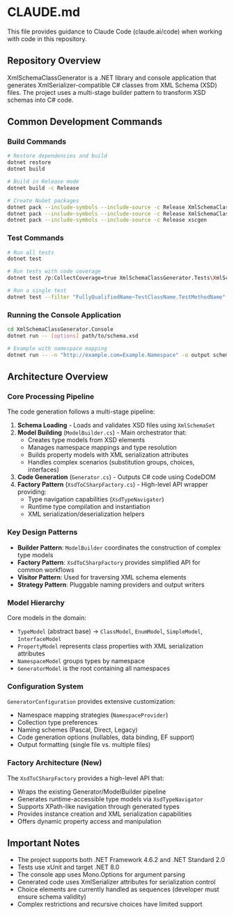 # CLAUDE.md

This file provides guidance to Claude Code (claude.ai/code) when working with code in this repository.

## Repository Overview

XmlSchemaClassGenerator is a .NET library and console application that generates XmlSerializer-compatible C# classes from XML Schema (XSD) files. The project uses a multi-stage builder pattern to transform XSD schemas into C# code.

## Common Development Commands

### Build Commands
```bash
# Restore dependencies and build
dotnet restore
dotnet build

# Build in Release mode
dotnet build -c Release

# Create NuGet packages
dotnet pack --include-symbols --include-source -c Release XmlSchemaClassGenerator
dotnet pack --include-symbols --include-source -c Release XmlSchemaClassGenerator.Console
dotnet pack --include-symbols --include-source -c Release xscgen
```

### Test Commands
```bash
# Run all tests
dotnet test

# Run tests with code coverage
dotnet test /p:CollectCoverage=true XmlSchemaClassGenerator.Tests\XmlSchemaClassGenerator.Tests.csproj /p:Include="[XmlSchemaClassGenerator]*" -f net8.0

# Run a single test
dotnet test --filter "FullyQualifiedName~TestClassName.TestMethodName"
```

### Running the Console Application
```bash
cd XmlSchemaClassGenerator.Console
dotnet run -- [options] path/to/schema.xsd

# Example with namespace mapping
dotnet run -- -n "http://example.com=Example.Namespace" -o output schema.xsd
```

## Architecture Overview

### Core Processing Pipeline

The code generation follows a multi-stage pipeline:

1. **Schema Loading** - Loads and validates XSD files using `XmlSchemaSet`
2. **Model Building** (`ModelBuilder.cs`) - Main orchestrator that:
   - Creates type models from XSD elements
   - Manages namespace mappings and type resolution
   - Builds property models with XML serialization attributes
   - Handles complex scenarios (substitution groups, choices, interfaces)
3. **Code Generation** (`Generator.cs`) - Outputs C# code using CodeDOM
4. **Factory Pattern** (`XsdToCSharpFactory.cs`) - High-level API wrapper providing:
   - Type navigation capabilities (`XsdTypeNavigator`)
   - Runtime type compilation and instantiation
   - XML serialization/deserialization helpers

### Key Design Patterns

- **Builder Pattern**: `ModelBuilder` coordinates the construction of complex type models
- **Factory Pattern**: `XsdToCSharpFactory` provides simplified API for common workflows  
- **Visitor Pattern**: Used for traversing XML schema elements
- **Strategy Pattern**: Pluggable naming providers and output writers

### Model Hierarchy

Core models in the domain:
- `TypeModel` (abstract base) → `ClassModel`, `EnumModel`, `SimpleModel`, `InterfaceModel`
- `PropertyModel` represents class properties with XML serialization attributes
- `NamespaceModel` groups types by namespace
- `GeneratorModel` is the root containing all namespaces

### Configuration System

`GeneratorConfiguration` provides extensive customization:
- Namespace mapping strategies (`NamespaceProvider`)
- Collection type preferences
- Naming schemes (Pascal, Direct, Legacy)
- Code generation options (nullables, data binding, EF support)
- Output formatting (single file vs. multiple files)

### Factory Architecture (New)

The `XsdToCSharpFactory` provides a high-level API that:
- Wraps the existing Generator/ModelBuilder pipeline
- Generates runtime-accessible type models via `XsdTypeNavigator`
- Supports XPath-like navigation through generated types
- Provides instance creation and XML serialization capabilities
- Offers dynamic property access and manipulation

## Important Notes

- The project supports both .NET Framework 4.6.2 and .NET Standard 2.0
- Tests use xUnit and target .NET 8.0
- The console app uses Mono.Options for argument parsing
- Generated code uses XmlSerializer attributes for serialization control
- Choice elements are currently handled as sequences (developer must ensure schema validity)
- Complex restrictions and recursive choices have limited support
